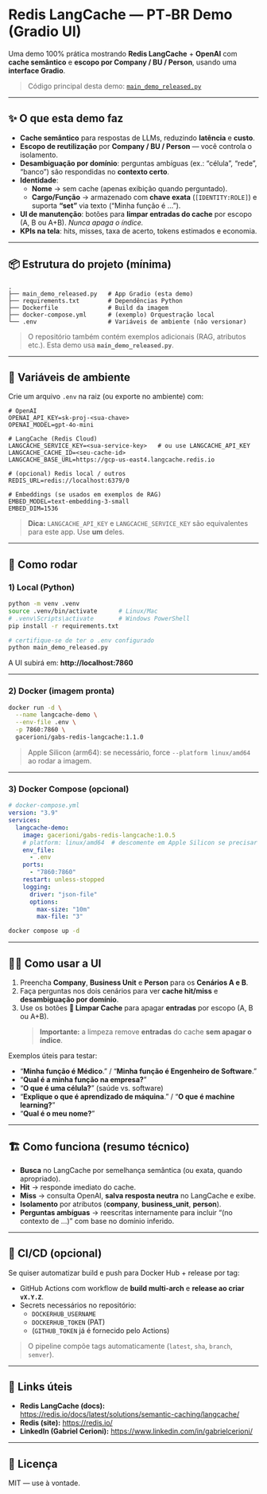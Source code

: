 # Redis LangCache — PT‑BR Demo (Gradio UI)

Uma demo 100% prática mostrando **Redis LangCache** + **OpenAI** com **cache semântico** e **escopo por Company / BU / Person**, usando uma **interface Gradio**.

> Código principal desta demo: [`main_demo_released.py`](https://github.com/Redislabs-Solution-Architects/redis-langcache-python-example/blob/main/main_demo_released.py)

---

## ✨ O que esta demo faz

- **Cache semântico** para respostas de LLMs, reduzindo **latência** e **custo**.
- **Escopo de reutilização** por **Company / BU / Person** — você controla o isolamento.
- **Desambiguação por domínio**: perguntas ambíguas (ex.: “célula”, “rede”, “banco”) são respondidas no **contexto certo**.
- **Identidade**:
  - **Nome** → sem cache (apenas exibição quando perguntado).
  - **Cargo/Função** → armazenado com **chave exata** (`[IDENTITY:ROLE]`) e suporta **“set”** via texto (“Minha função é …”).
- **UI de manutenção**: botões para **limpar entradas do cache** por escopo (A, B ou A+B). *Nunca apaga o índice.*
- **KPIs na tela**: hits, misses, taxa de acerto, tokens estimados e economia.

---

## 📦 Estrutura do projeto (mínima)

```
.
├── main_demo_released.py   # App Gradio (esta demo)
├── requirements.txt        # Dependências Python
├── Dockerfile              # Build da imagem
├── docker-compose.yml      # (exemplo) Orquestração local
└── .env                    # Variáveis de ambiente (não versionar)
```

> O repositório também contém exemplos adicionais (RAG, atributos etc.). Esta demo usa **`main_demo_released.py`**.

---

## 🔐 Variáveis de ambiente

Crie um arquivo `.env` na raiz (ou exporte no ambiente) com:

```env
# OpenAI
OPENAI_API_KEY=sk-proj-<sua-chave>
OPENAI_MODEL=gpt-4o-mini

# LangCache (Redis Cloud)
LANGCACHE_SERVICE_KEY=<sua-service-key>   # ou use LANGCACHE_API_KEY
LANGCACHE_CACHE_ID=<seu-cache-id>
LANGCACHE_BASE_URL=https://gcp-us-east4.langcache.redis.io

# (opcional) Redis local / outros
REDIS_URL=redis://localhost:6379/0

# Embeddings (se usados em exemplos de RAG)
EMBED_MODEL=text-embedding-3-small
EMBED_DIM=1536
```

> **Dica:** `LANGCACHE_API_KEY` e `LANGCACHE_SERVICE_KEY` são equivalentes para este app. Use **um** deles.

---

## 🚀 Como rodar

### 1) Local (Python)

```bash
python -m venv .venv
source .venv/bin/activate      # Linux/Mac
# .venv\Scripts\activate       # Windows PowerShell
pip install -r requirements.txt

# certifique-se de ter o .env configurado
python main_demo_released.py
```

A UI subirá em: **http://localhost:7860**

---

### 2) Docker (imagem pronta)

```bash
docker run -d \
  --name langcache-demo \
  --env-file .env \
  -p 7860:7860 \
  gacerioni/gabs-redis-langcache:1.1.0
```

> Apple Silicon (arm64): se necessário, force `--platform linux/amd64` ao rodar a imagem.

---

### 3) Docker Compose (opcional)

```yaml
# docker-compose.yml
version: "3.9"
services:
  langcache-demo:
    image: gacerioni/gabs-redis-langcache:1.0.5
    # platform: linux/amd64  # descomente em Apple Silicon se precisar
    env_file:
      - .env
    ports:
      - "7860:7860"
    restart: unless-stopped
    logging:
      driver: "json-file"
      options:
        max-size: "10m"
        max-file: "3"
```

```bash
docker compose up -d
```

---

## 🧑‍💻 Como usar a UI

1. Preencha **Company**, **Business Unit** e **Person** para os **Cenários A e B**.
2. Faça perguntas nos dois cenários para ver **cache hit/miss** e **desambiguação por domínio**.
3. Use os botões **🧹 Limpar Cache** para apagar **entradas** por escopo (A, B ou A+B).  
   > **Importante:** a limpeza remove **entradas** do cache **sem apagar o índice**.

Exemplos úteis para testar:

- “**Minha função é Médico**.” / “**Minha função é Engenheiro de Software**.”  
- “**Qual é a minha função na empresa?**”  
- “**O que é uma célula?**” (saúde vs. software)  
- “**Explique o que é aprendizado de máquina**.” / “**O que é machine learning?**”  
- “**Qual é o meu nome?**”

---

## 🏗️ Como funciona (resumo técnico)

- **Busca** no LangCache por semelhança semântica (ou exata, quando apropriado).  
- **Hit** → responde imediato do cache.  
- **Miss** → consulta OpenAI, **salva resposta neutra** no LangCache e exibe.  
- **Isolamento** por atributos (**company**, **business_unit**, **person**).  
- **Perguntas ambíguas** → reescritas internamente para incluir “(no contexto de …)” com base no domínio inferido.

---

## 🧪 CI/CD (opcional)

Se quiser automatizar build e push para Docker Hub + release por tag:
- GitHub Actions com workflow de **build multi‑arch** e **release ao criar `vX.Y.Z`**.
- Secrets necessários no repositório:
  - `DOCKERHUB_USERNAME`
  - `DOCKERHUB_TOKEN` (PAT)
  - (`GITHUB_TOKEN` já é fornecido pelo Actions)

> O pipeline compõe tags automaticamente (`latest`, `sha`, `branch`, `semver`).

---

## 🔗 Links úteis

- **Redis LangCache (docs):** https://redis.io/docs/latest/solutions/semantic-caching/langcache/  
- **Redis (site):** https://redis.io/  
- **LinkedIn (Gabriel Cerioni):** https://www.linkedin.com/in/gabrielcerioni/

---

## 📝 Licença

MIT — use à vontade.
